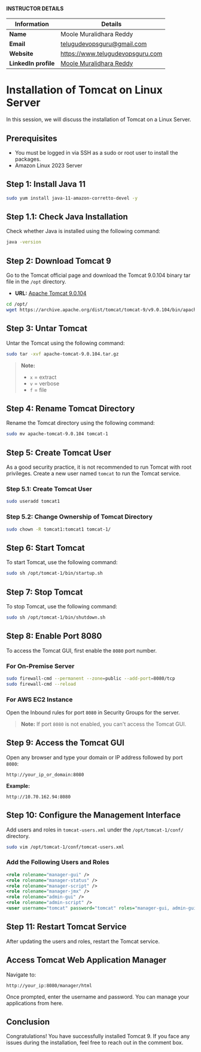 #### INSTRUCTOR DETAILS

|  Information             | Details                                                                      |
|----------------------    |------------------------------------------------------------------------------|
| **Name**                 | Moole Muralidhara Reddy                                                      |
| **Email**                | telugudevopsguru@gmail.com                                                |
| **Website**              | https://www.telugudevopsguru.com               |
| **LinkedIn profile**     | [Moole Muralidhara Reddy](https://www.linkedin.com/in/moole-muralidhara-reddy) |

# Installation of Tomcat on Linux Server

In this session, we will discuss the installation of Tomcat on a Linux Server.

## Prerequisites
- You must be logged in via SSH as a sudo or root user to install the packages.
- Amazon Linux 2023 Server

## Step 1: Install Java 11
```bash
sudo yum install java-11-amazon-corretto-devel -y
```

## Step 1.1: Check Java Installation
Check whether Java is installed using the following command:
```bash
java -version
```

## Step 2: Download Tomcat 9
Go to the Tomcat official page and download the Tomcat 9.0.104 binary tar file in the `/opt` directory.

- **URL:** [Apache Tomcat 9.0.104](https://archive.apache.org/dist/tomcat/tomcat-9/v9.0.104/bin/)
```bash
cd /opt/
wget https://archive.apache.org/dist/tomcat/tomcat-9/v9.0.104/bin/apache-tomcat-9.0.104.tar.gz
```

## Step 3: Untar Tomcat
Untar the Tomcat using the following command:
```bash
sudo tar -xvf apache-tomcat-9.0.104.tar.gz
```
> **Note:** 
> - `x` = extract 
> - `v` = verbose
> - `f` = file 

## Step 4: Rename Tomcat Directory
Rename the Tomcat directory using the following command:
```bash
sudo mv apache-tomcat-9.0.104 tomcat-1
```

## Step 5: Create Tomcat User
As a good security practice, it is not recommended to run Tomcat with root privileges. Create a new user named `tomcat` to run the Tomcat service.

### Step 5.1: Create Tomcat User
```bash
sudo useradd tomcat1
```

### Step 5.2: Change Ownership of Tomcat Directory
```bash
sudo chown -R tomcat1:tomcat1 tomcat-1/
```

## Step 6: Start Tomcat
To start Tomcat, use the following command:
```bash
sudo sh /opt/tomcat-1/bin/startup.sh
```

## Step 7: Stop Tomcat
To stop Tomcat, use the following command:
```bash
sudo sh /opt/tomcat-1/bin/shutdown.sh
```

## Step 8: Enable Port 8080
To access the Tomcat GUI, first enable the `8080` port number.

### For On-Premise Server
```bash
sudo firewall-cmd --permanent --zone=public --add-port=8080/tcp
sudo firewall-cmd --reload
```

### For AWS EC2 Instance
Open the Inbound rules for port `8080` in Security Groups for the server.

> **Note:** If port `8080` is not enabled, you can't access the Tomcat GUI.

## Step 9: Access the Tomcat GUI
Open any browser and type your domain or IP address followed by port `8080`:
```
http://your_ip_or_domain:8080
```
**Example:** 
```
http://10.70.162.94:8080
```

## Step 10: Configure the Management Interface
Add users and roles in `tomcat-users.xml` under the `/opt/tomcat-1/conf/` directory.
```bash
sudo vim /opt/tomcat-1/conf/tomcat-users.xml
```

### Add the Following Users and Roles
```xml
<role rolename="manager-gui" />
<role rolename="manager-status" />
<role rolename="manager-script" />
<role rolename="manager-jmx" />
<role rolename="admin-gui" />
<role rolename="admin-script" />
<user username="tomcat" password="tomcat" roles="manager-gui, admin-gui, manager-status, manager-script, manager-jmx"/>
```

## Step 11: Restart Tomcat Service
After updating the users and roles, restart the Tomcat service.

## Access Tomcat Web Application Manager
Navigate to:
```
http://your_ip:8080/manager/html
```
Once prompted, enter the username and password. You can manage your applications from here.

## Conclusion
Congratulations! You have successfully installed Tomcat 9. If you face any issues during the installation, feel free to reach out in the comment box.
